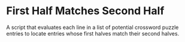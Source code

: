 # First Half Matches Second Half

A script that evaluates each line in a list of potential crossword puzzle entries to locate entries whose first halves match their second halves.
